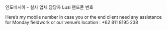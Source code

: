 인도네시아 - 실사 업체 담당자 Lusi 핸드폰 번호

Here’s my mobile number in case you or the end client need any assistance for Monday fieldwork or our venue’s location :
+62 811 8195 238
